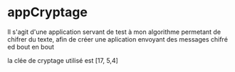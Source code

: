 # appCryptage
Il s'agit d'une application servant de test à mon algorithme permetant de chifrer du texte, afin de créer une aplication envoyant des messages chifré ed bout en bout

la clée de cryptage utilisé est [17, 5,4]
